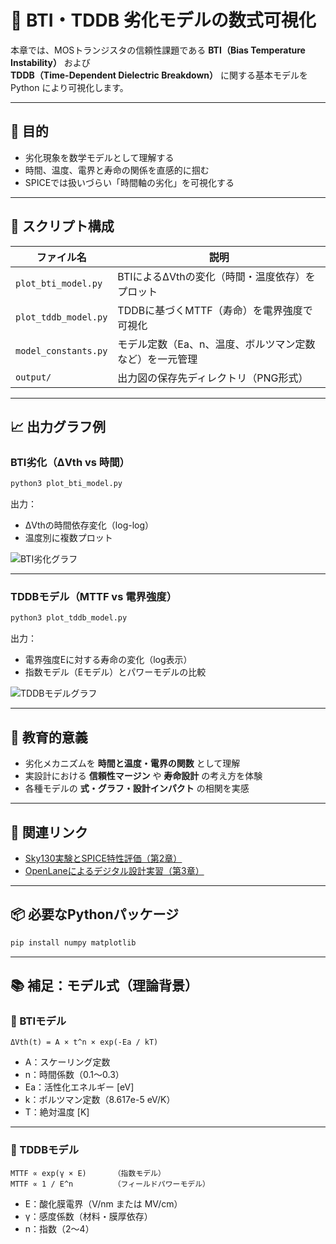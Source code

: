# 🧪 BTI・TDDB 劣化モデルの数式可視化

本章では、MOSトランジスタの信頼性課題である **BTI（Bias Temperature Instability）** および  
**TDDB（Time-Dependent Dielectric Breakdown）** に関する基本モデルを Python により可視化します。

---

## 🎯 目的

- 劣化現象を数学モデルとして理解する
- 時間、温度、電界と寿命の関係を直感的に掴む
- SPICEでは扱いづらい「時間軸の劣化」を可視化する

---

## 🔧 スクリプト構成

| ファイル名 | 説明 |
|------------|------|
| `plot_bti_model.py` | BTIによるΔVthの変化（時間・温度依存）をプロット |
| `plot_tddb_model.py` | TDDBに基づくMTTF（寿命）を電界強度で可視化 |
| `model_constants.py` | モデル定数（Ea、n、温度、ボルツマン定数など）を一元管理 |
| `output/` | 出力図の保存先ディレクトリ（PNG形式） |

---

## 📈 出力グラフ例

### BTI劣化（ΔVth vs 時間）

```bash
python3 plot_bti_model.py
```

出力：
- ΔVthの時間依存変化（log-log）
- 温度別に複数プロット

![BTI劣化グラフ](output/bti_degradation.png)

---

### TDDBモデル（MTTF vs 電界強度）

```bash
python3 plot_tddb_model.py
```

出力：
- 電界強度Eに対する寿命の変化（log表示）
- 指数モデル（Eモデル）とパワーモデルの比較

![TDDBモデルグラフ](output/tddb_models.png)

---

## 🧠 教育的意義

- 劣化メカニズムを **時間と温度・電界の関数** として理解
- 実設計における **信頼性マージン** や **寿命設計** の考え方を体験
- 各種モデルの **式・グラフ・設計インパクト** の相関を実感

---

## 🔗 関連リンク

- [Sky130実験とSPICE特性評価（第2章）](../README.md)
- [OpenLaneによるデジタル設計実習（第3章）](../../e_chapter3_openlane_practice/README.md)

---

## 📦 必要なPythonパッケージ

```bash
pip install numpy matplotlib
```

---

## 📚 補足：モデル式（理論背景）

### 🔸 BTIモデル

```text
ΔVth(t) = A × t^n × exp(-Ea / kT)
```

- A：スケーリング定数  
- n：時間係数（0.1〜0.3）  
- Ea：活性化エネルギー [eV]  
- k：ボルツマン定数（8.617e-5 eV/K）  
- T：絶対温度 [K]  

---

### 🔸 TDDBモデル

```text
MTTF ∝ exp(γ × E)      （指数モデル）  
MTTF ∝ 1 / E^n         （フィールドパワーモデル）
```

- E：酸化膜電界（V/nm または MV/cm）  
- γ：感度係数（材料・膜厚依存）  
- n：指数（2〜4）

